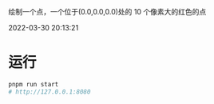 绘制一个点，一个位于(0.0,0.0,0.0)处的 10 个像素大的红色的点

2022-03-30 20:13:21

# 运行

```sh
pnpm run start
# http://127.0.0.1:8080
```
